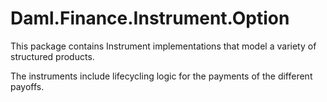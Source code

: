 # Daml.Finance.Instrument.Option

This package contains Instrument implementations that model a variety of structured products.

The instruments include lifecycling logic for the payments of the different payoffs.

